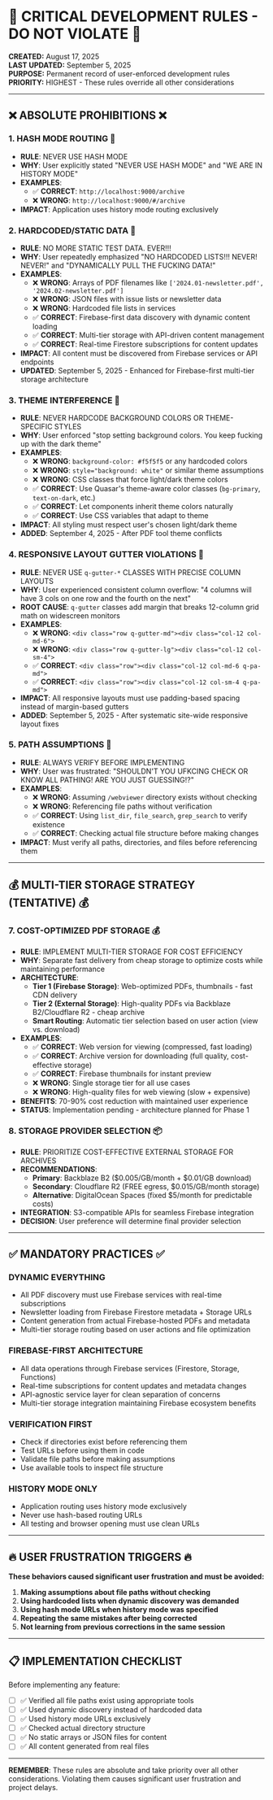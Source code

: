 # 🚨 CRITICAL DEVELOPMENT RULES - DO NOT VIOLATE 🚨

**CREATED:** August 17, 2025  
**LAST UPDATED:** September 5, 2025  
**PURPOSE:** Permanent record of user-enforced development rules  
**PRIORITY:** HIGHEST - These rules override all other considerations

---

## ❌ ABSOLUTE PROHIBITIONS ❌

### 1. HASH MODE ROUTING 🚫

- **RULE**: NEVER USE HASH MODE
- **WHY**: User explicitly stated "NEVER USE HASH MODE" and "WE ARE IN HISTORY MODE"
- **EXAMPLES**:
  - ✅ **CORRECT**: `http://localhost:9000/archive`
  - ❌ **WRONG**: `http://localhost:9000/#/archive`
- **IMPACT**: Application uses history mode routing exclusively

### 2. HARDCODED/STATIC DATA 🚫

- **RULE**: NO MORE STATIC TEST DATA. EVER!!!
- **WHY**: User repeatedly emphasized "NO HARDCODED LISTS!!! NEVER! NEVER!" and "DYNAMICALLY PULL THE FUCKING DATA!"
- **EXAMPLES**:
  - ❌ **WRONG**: Arrays of PDF filenames like `['2024.01-newsletter.pdf', '2024.02-newsletter.pdf']`
  - ❌ **WRONG**: JSON files with issue lists or newsletter data
  - ❌ **WRONG**: Hardcoded file lists in services
  - ✅ **CORRECT**: Firebase-first data discovery with dynamic content loading
  - ✅ **CORRECT**: Multi-tier storage with API-driven content management
  - ✅ **CORRECT**: Real-time Firestore subscriptions for content updates
- **IMPACT**: All content must be discovered from Firebase services or API endpoints
- **UPDATED**: September 5, 2025 - Enhanced for Firebase-first multi-tier storage architecture

### 3. THEME INTERFERENCE 🚫

- **RULE**: NEVER HARDCODE BACKGROUND COLORS OR THEME-SPECIFIC STYLES
- **WHY**: User enforced "stop setting background colors. You keep fucking up with the dark theme"
- **EXAMPLES**:
  - ❌ **WRONG**: `background-color: #f5f5f5` or any hardcoded colors
  - ❌ **WRONG**: `style="background: white"` or similar theme assumptions
  - ❌ **WRONG**: CSS classes that force light/dark theme colors
  - ✅ **CORRECT**: Use Quasar's theme-aware color classes (`bg-primary`, `text-on-dark`, etc.)
  - ✅ **CORRECT**: Let components inherit theme colors naturally
  - ✅ **CORRECT**: Use CSS variables that adapt to theme
- **IMPACT**: All styling must respect user's chosen light/dark theme
- **ADDED**: September 4, 2025 - After PDF tool theme conflicts

### 4. RESPONSIVE LAYOUT GUTTER VIOLATIONS 🚫

- **RULE**: NEVER USE `q-gutter-*` CLASSES WITH PRECISE COLUMN LAYOUTS
- **WHY**: User experienced consistent column overflow: "4 columns will have 3 cols on one row and the fourth on the next"
- **ROOT CAUSE**: `q-gutter` classes add margin that breaks 12-column grid math on widescreen monitors
- **EXAMPLES**:
  - ❌ **WRONG**: `<div class="row q-gutter-md"><div class="col-12 col-md-6">`
  - ❌ **WRONG**: `<div class="row q-gutter-lg"><div class="col-12 col-sm-4">`
  - ✅ **CORRECT**: `<div class="row"><div class="col-12 col-md-6 q-pa-md">`
  - ✅ **CORRECT**: `<div class="row"><div class="col-12 col-sm-4 q-pa-md">`
- **IMPACT**: All responsive layouts must use padding-based spacing instead of margin-based gutters
- **ADDED**: September 5, 2025 - After systematic site-wide responsive layout fixes

### 5. PATH ASSUMPTIONS 🚫

- **RULE**: ALWAYS VERIFY BEFORE IMPLEMENTING
- **WHY**: User was frustrated: "SHOULDN'T YOU UFKCING CHECK OR KNOW ALL PATHING! ARE YOU JUST GUESSING!?"
- **EXAMPLES**:
  - ❌ **WRONG**: Assuming `/webviewer` directory exists without checking
  - ❌ **WRONG**: Referencing file paths without verification
  - ✅ **CORRECT**: Using `list_dir`, `file_search`, `grep_search` to verify existence
  - ✅ **CORRECT**: Checking actual file structure before making changes
- **IMPACT**: Must verify all paths, directories, and files before referencing them

---

## 💰 MULTI-TIER STORAGE STRATEGY (TENTATIVE) 💰

### 7. COST-OPTIMIZED PDF STORAGE 💰

- **RULE**: IMPLEMENT MULTI-TIER STORAGE FOR COST EFFICIENCY
- **WHY**: Separate fast delivery from cheap storage to optimize costs while maintaining performance
- **ARCHITECTURE**:
  - **Tier 1 (Firebase Storage)**: Web-optimized PDFs, thumbnails - fast CDN delivery
  - **Tier 2 (External Storage)**: High-quality PDFs via Backblaze B2/Cloudflare R2 - cheap archive
  - **Smart Routing**: Automatic tier selection based on user action (view vs. download)
- **EXAMPLES**:
  - ✅ **CORRECT**: Web version for viewing (compressed, fast loading)
  - ✅ **CORRECT**: Archive version for downloading (full quality, cost-effective storage)
  - ✅ **CORRECT**: Firebase thumbnails for instant preview
  - ❌ **WRONG**: Single storage tier for all use cases
  - ❌ **WRONG**: High-quality files for web viewing (slow + expensive)
- **BENEFITS**: 70-90% cost reduction with maintained user experience
- **STATUS**: Implementation pending - architecture planned for Phase 1

### 8. STORAGE PROVIDER SELECTION 📦

- **RULE**: PRIORITIZE COST-EFFECTIVE EXTERNAL STORAGE FOR ARCHIVES
- **RECOMMENDATIONS**:
  - **Primary**: Backblaze B2 ($0.005/GB/month + $0.01/GB download)
  - **Secondary**: Cloudflare R2 (FREE egress, $0.015/GB/month storage)
  - **Alternative**: DigitalOcean Spaces (fixed $5/month for predictable costs)
- **INTEGRATION**: S3-compatible APIs for seamless Firebase integration
- **DECISION**: User preference will determine final provider selection

---

## ✅ MANDATORY PRACTICES ✅

### DYNAMIC EVERYTHING

- All PDF discovery must use Firebase services with real-time subscriptions
- Newsletter loading from Firebase Firestore metadata + Storage URLs
- Content generation from actual Firebase-hosted PDFs and metadata
- Multi-tier storage routing based on user actions and file optimization

### FIREBASE-FIRST ARCHITECTURE

- All data operations through Firebase services (Firestore, Storage, Functions)
- Real-time subscriptions for content updates and metadata changes
- API-agnostic service layer for clean separation of concerns
- Multi-tier storage integration maintaining Firebase ecosystem benefits

### VERIFICATION FIRST

- Check if directories exist before referencing them
- Test URLs before using them in code
- Validate file paths before making assumptions
- Use available tools to inspect file structure

### HISTORY MODE ONLY

- Application routing uses history mode exclusively
- Never use hash-based routing URLs
- All testing and browser opening must use clean URLs

---

## 🔥 USER FRUSTRATION TRIGGERS 🔥

**These behaviors caused significant user frustration and must be avoided:**

1. **Making assumptions about file paths without checking**
2. **Using hardcoded lists when dynamic discovery was demanded**
3. **Using hash mode URLs when history mode was specified**
4. **Repeating the same mistakes after being corrected**
5. **Not learning from previous corrections in the same session**

---

## 📋 IMPLEMENTATION CHECKLIST

Before implementing any feature:

- [ ] ✅ Verified all file paths exist using appropriate tools
- [ ] ✅ Used dynamic discovery instead of hardcoded data
- [ ] ✅ Used history mode URLs exclusively
- [ ] ✅ Checked actual directory structure
- [ ] ✅ No static arrays or JSON files for content
- [ ] ✅ All content generated from real files

---

**REMEMBER**: These rules are absolute and take priority over all other considerations. Violating them causes significant user frustration and project delays.

